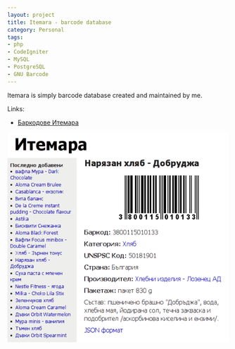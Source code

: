 ```yaml
---
layout: project
title: Itemara - barcode database
category: Personal
tags:
- php
- CodeIgniter
- MySQL
- PostgreSQL
- GNU Barcode
---
```


Itemara is simply barcode database created and maintained by me.

Links:

* [Баркодове Итемара](http://barcode.bazadanni.com)

![Screenshot](/img/itemara.bazadanni.com.png)
